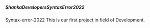 ##### ShankaDevelopersSyntaxError2022
Syntax-error-2022
This is our first project in field of Development.
